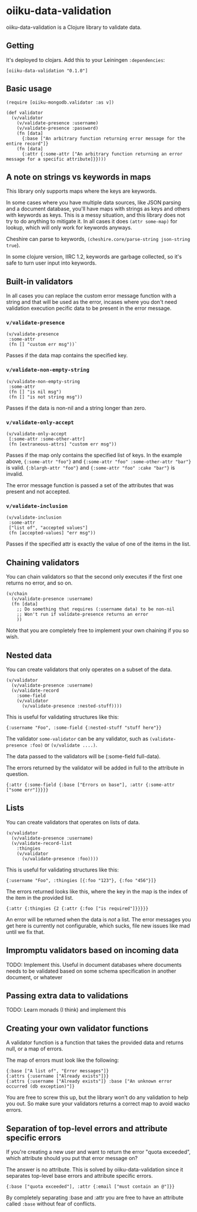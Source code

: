 # oiiku-data-validation

oiiku-data-validation is a Clojure library to validate data.

## Getting

It's deployed to clojars. Add this to your Leiningen `:dependencies`:

    [oiiku-data-validation "0.1.0"]

## Basic usage

    (require [oiiku-mongodb.validator :as v])

    (def validator
      (v/validator
        (v/validate-presence :username)
        (v/validate-presence :password)
        (fn [data]
          {:base ["An arbitrary function returning error message for the entire record"]}
        (fn [data]
          {:attr {:some-attr ["An arbitrary function returning an error message for a specific attribute]}})))

## A note on strings vs keywords in maps

This library only supports maps where the keys are keywords.

In some cases where you have multiple data sources, like JSON parsing and a document database, you'll have maps with strings as keys and others with keywords as keys. This is a messy situation, and this library does not try to do anything to mitigate it. In all cases it does `(attr some-map)` for lookup, which will only work for keywords anyways.

Cheshire can parse to keywords, `(cheshire.core/parse-string json-string true`).

In some clojure version, IIRC 1.2, keywords are garbage collected, so it's safe to turn user input into keywords.

## Built-in validators

In all cases you can replace the custom error message function with a string and that will be used as the error, incases where you don't need validation execution pecific data to be present in the error message.

### `v/validate-presence`

    (v/validate-presence
     :some-attr
     (fn [] "custom err msg"))`

Passes if the data map contains the specified key.

### `v/validate-non-empty-string`

    (v/validate-non-empty-string
     :some-attr
     (fn [] "is nil msg")
     (fn [] "is not string msg"))

Passes if the data is non-nil and a string longer than zero.

### `v/validate-only-accept`

    (v/validate-only-accept
     [:some-attr :some-other-attr]
     (fn [extraneous-attrs] "custom err msg"))

Passes if the map only contains the specified list of keys. In the example above, `{:some-attr "foo"}` and `{:some-attr "foo" :some-other-attr "bar"}` is valid. `{:blargh-attr "foo"}` and `{:some-attr "foo" :cake "bar"}` is invalid.

The error message function is passed a set of the attributes that was present and not accepted.

### `v/validate-inclusion`

    (v/validate-inclusion
     :some-attr
     ["list of", "accepted values"]
     (fn [accepted-values] "err msg"))

Passes if the specified attr is exactly the value of one of the items in the list.

## Chaining validators

You can chain validators so that the second only executes if the first one returns no error, and so on.

    (v/chain
      (v/validate-presence :username)
      (fn [data]
        ;; Do something that requires (:username data) to be non-nil
        ;; Won't run if validate-presence returns an error
        ))

Note that you are completely free to implement your own chaining if you so wish.

## Nested data

You can create validators that only operates on a subset of the data.

    (v/validator
      (v/validate-presence :username)
      (v/validate-record
        :some-field
        (v/validator
          (v/validate-presence :nested-stuff))))

This is useful for validating structures like this:

    {:username "Foo", :some-field {:nested-stuff "stuff here"}}

The validator `some-validator` can be any validator, such as `(validate-presence :foo)` or `(v/validate ....)`.

The data passed to the validators will be (:some-field full-data).

The errors returned by the validator will be added in full to the attribute in question.

    {:attr {:some-field {:base ["Errors on base"], :attr {:some-attr ["some err"]}}}}


## Lists

You can create validators that operates on lists of data.

    (v/validator
      (v/validate-presence :username)
      (v/validate-record-list
        :thingies
        (v/validator
          (v/validate-presence :foo))))

This is useful for validating structures like this:

    {:username "Foo", :thingies [{:foo "123"}, {:foo "456"}]}

The errors returned looks like this, where the key in the map is the index of the item in the provided list.

    {:attr {:thingies {2 {:attr {:foo ["is required"]}}}}}

An error will be returned when the data is _not_ a list. The error messages you get here is currently not configurable, which sucks, file new issues like mad until we fix that.

## Impromptu validators based on incoming data

TODO: Implement this. Useful in document databases where documents needs to be validated based on some schema specification in another document, or whatever

## Passing extra data to validations

TODO: Learn monads (I think) and implement this

## Creating your own validator functions

A validator function is a function that takes the provided data and returns null, or a map of errors.

The map of errors must look like the following:

    {:base ["A list of", "Error messages"]}
    {:attrs {:username ["Already exists"]}}
    {:attrs {:username ["Already exists"]} :base ["An unknown error occurred (db exception)"]}

You are free to screw this up, but the library won't do any validation to help you out. So make sure your validators returns a correct map to avoid wacko errors.

## Separation of top-level errors and attribute specific errors

If you're creating a new user and want to return the error "quota exceeded", which attribute should you put that error message on?

The answer is no attribute. This is solved by oiiku-data-validation since it separates top-level base errors and attribute specific errors.

    {:base ["quota exceeded"], :attr {:email ["must contain an @"]}}

By completely separating :base and :attr you are free to have an attribute called `:base` without fear of conflicts.
